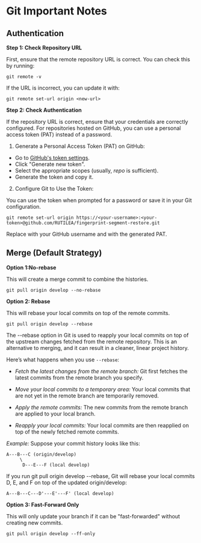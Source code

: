 # Git Important Notes

## Authentication

**Step 1: Check Repository URL**

First, ensure that the remote repository URL is correct. You can check this by running:

```
git remote -v
```

If the URL is incorrect, you can update it with:

```
git remote set-url origin <new-url>
```

**Step 2: Check Authentication**

If the repository URL is correct, ensure that your credentials are correctly configured. For repositories hosted on GitHub, you can use a personal access token (PAT) instead of a password.

1. Generate a Personal Access Token (PAT) on GitHub:

- Go to [GitHub's token settings](https://github.com/settings/tokens).
- Click "Generate new token".
- Select the appropriate scopes (usually, *repo* is sufficient).
- Generate the token and copy it.

2. Configure Git to Use the Token:

You can use the token when prompted for a password or save it in your Git configuration.

```
git remote set-url origin https://<your-username>:<your-token>@github.com/RUTILEA/fingerprint-segment-restore.git
```

Replace <your-username> with your GitHub username and <your-token> with the generated PAT.

## Merge (Default Strategy)

**Option 1:No-rebase**

This will create a merge commit to combine the histories.

```
git pull origin develop --no-rebase
```

**Option 2: Rebase**

This will rebase your local commits on top of the remote commits.

```
git pull origin develop --rebase
```

The --rebase option in Git is used to reapply your local commits on top of the upstream changes fetched from the remote repository. This is an alternative to merging, and it can result in a cleaner, linear project history.

Here’s what happens when you use `--rebase`:

- *Fetch the latest changes from the remote branch:* Git first fetches the latest commits from the remote branch you specify.

- *Move your local commits to a temporary area:* Your local commits that are not yet in the remote branch are temporarily removed.

- *Apply the remote commits:* The new commits from the remote branch are applied to your local branch.

- *Reapply your local commits:* Your local commits are then reapplied on top of the newly fetched remote commits.

*Example:* Suppose your commit history looks like this:

```
A---B---C (origin/develop)
     \
      D---E---F (local develop)
```

If you run git pull origin develop --rebase, Git will rebase your local commits D, E, and F on top of the updated origin/develop:

```
A---B---C---D'---E'---F' (local develop)
```

**Option 3: Fast-Forward Only**

This will only update your branch if it can be "fast-forwarded" without creating new commits.

```
git pull origin develop --ff-only
```
